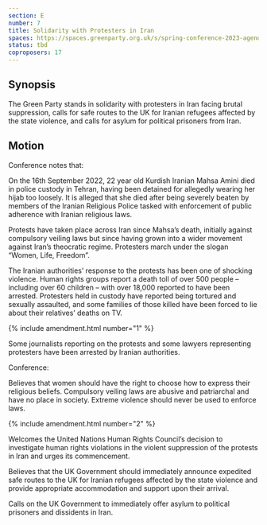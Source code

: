 ```yaml
---
section: E
number: 7
title: Solidarity with Protesters in Iran
spaces: https://spaces.greenparty.org.uk/s/spring-conference-2023-agenda-forum/?contentId=120254
status: tbd
coproposers: 17
---
```

## Synopsis
The Green Party stands in solidarity with protesters in Iran facing brutal suppression, calls for safe routes to the UK for Iranian refugees affected by the state violence, and calls for asylum for political prisoners from Iran.

## Motion
Conference notes that:

On the 16th September 2022, 22 year old Kurdish Iranian Mahsa Amini died in police custody in Tehran, having been detained for allegedly wearing her hijab too loosely. It is alleged that she died after being severely beaten by members of the Iranian Religious Police tasked with enforcement of public adherence with Iranian religious laws.

Protests have taken place across Iran since Mahsa’s death, initially against compulsory veiling laws but since having grown into a wider movement against Iran’s theocratic regime. Protesters march under the slogan “Women, Life, Freedom”.

The Iranian authorities’ response to the protests has been one of shocking violence. Human rights groups report a death toll of over 500 people – including over 60 children – with over 18,000 reported to have been arrested. Protesters held in custody have reported being tortured and sexually assaulted, and some families of those killed have been forced to lie about their relatives’ deaths on TV.

{% include amendment.html number="1" %}

Some journalists reporting on the protests and some lawyers representing protesters have been arrested by Iranian authorities.

Conference:

Believes that women should have the right to choose how to express their religious beliefs. Compulsory veiling laws are abusive and patriarchal and have no place in society. Extreme violence should never be used to enforce laws.

{% include amendment.html number="2" %}

Welcomes the United Nations Human Rights Council’s decision to investigate human rights violations in the violent suppression of the protests in Iran and urges its commencement.

Believes that the UK Government should immediately announce expedited safe routes to the UK for Iranian refugees affected by the state violence and provide appropriate accommodation and support upon their arrival.

Calls on the UK Government to immediately offer asylum to political prisoners and dissidents in Iran.
